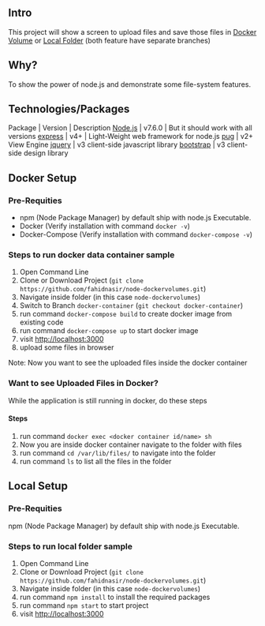 ## Intro
This project will show a screen to upload files and save those files in [Docker Volume](https://github.com/fahidnasir/node-dockervolumes/tree/docker-container) or [Local Folder](https://github.com/fahidnasir/node-dockervolumes/tree/local-folder) (both feature have separate branches)

## Why?
To show the power of node.js and demonstrate some file-system features.

## Technologies/Packages
Package | Version | Description
[Node.js](https://nodejs.org/en/) | v7.6.0 | But it should work with all versions
[express](https://www.npmjs.com/package/express) | v4+ | Light-Weight web framework for node.js
[pug](https://www.npmjs.com/package/pug) | v2+  View Engine
[jquery](https://www.npmjs.com/package/jquery) | v3   client-side javascript library
[bootstrap](https://www.npmjs.com/package/bootstrap) | v3   client-side design library

## Docker Setup
### Pre-Requities
* npm (Node Package Manager) by default ship with node.js Executable.
* Docker (Verify installation with command `docker -v`)
* Docker-Compose (Verify installation with command `docker-compose -v`)

### Steps to run docker data container sample

1. Open Command Line
2. Clone or Download Project (`git clone https://github.com/fahidnasir/node-dockervolumes.git`)
3. Navigate inside folder (in this case `node-dockervolumes`)
4. Switch to Branch `docker-container` (`git checkout docker-container`)
5. run command `docker-compose build` to create docker image from existing code
6. run command `docker-compose up` to start docker image
7. visit [http://localhost:3000](http://localhost:3000)
8. upload some files in browser


Note: Now you want to see the uploaded files inside the docker container
### Want to see Uploaded Files in Docker?
While the application is still running in docker, do these steps

#### Steps
1. run command `docker exec <docker container id/name> sh`
2. Now you are inside docker container navigate to the folder with files
3. run command `cd /var/lib/files/` to navigate into the folder
4. run command `ls` to list all the files in the folder

## Local Setup
### Pre-Requities

npm (Node Package Manager) by default ship with node.js Executable.

### Steps to run local folder sample

1. Open Command Line
2. Clone or Download Project (`git clone https://github.com/fahidnasir/node-dockervolumes.git`)
3. Navigate inside folder (in this case `node-dockervolumes`)
4. run command `npm install` to install the required packages
5. run command `npm start` to start project
6. visit [http://localhost:3000](http://localhost:3000)
